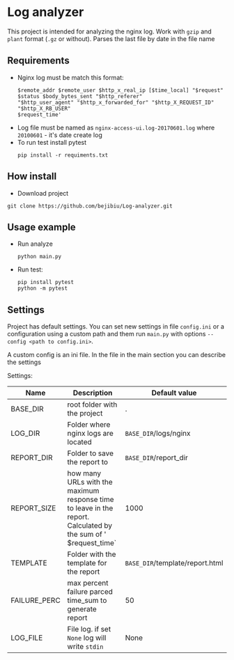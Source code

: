 Log analyzer
========
This project is intended for analyzing the nginx log. 
Work with `gzip` and `plant` format (`.gz` or without).
Parses the last file by date in the file name

Requirements
-----------
* Nginx log must be match this format:
    ```
    $remote_addr $remote_user $http_x_real_ip [$time_local] "$request" 
    $status $body_bytes_sent "$http_referer" 
    "$http_user_agent" "$http_x_forwarded_for" "$http_X_REQUEST_ID" "$http_X_RB_USER"
    $request_time'
    ```
* Log file must be named as `nginx-access-ui.log-20170601.log` where `20100601` - it's date create log
* To run test install pytest
    ```shell script
    pip install -r requiments.txt
    ```
How install
---------
* Download project
```shell script
git clone https://github.com/bejibiu/Log-analyzer.git
```

Usage example
--------
* Run analyze
    ```shell script
    python main.py
    ```
* Run test:
    ```shell script
    pip install pytest
    python -m pytest
    ```



Settings
-----------
Project has default settings. You can set new settings in file `config.ini` or a configuration using a custom path and them run `main.py` 
with options `--config <path to config.ini>`.

A custom config is an ini file. In the file in the main section you can describe the settings

Settings:

|Name |Description|Default value|
|----|----|----|
| BASE_DIR|root folder with the project| .|
|LOG_DIR| Folder where nginx logs are located| `BASE_DIR`/logs/nginx
|REPORT_DIR| Folder to save the report to| `BASE_DIR`/report_dir
|REPORT_SIZE| how many URLs with the maximum response time to leave in the report. Calculated by the sum of ' $request_time`| 1000
|TEMPLATE| Folder with the template for the report|`BASE_DIR`/template/report.html 
|FAILURE_PERC| max percent failure parced time_sum to generate report|50
|LOG_FILE| File log. if set `None` log will write `stdin`| None
